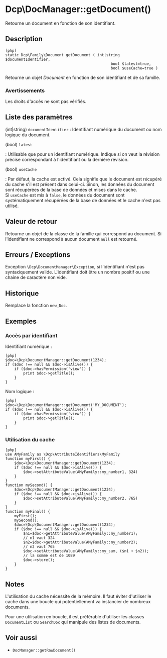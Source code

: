 # Dcp\DocManager::getDocument() 

<div class="short-description">
Retourne un document en fonction de son identifiant.
</div>
<!--
<div class="applicability">
Obsolète depuis #.#.#
</div>
-->

## Description 

    [php]
    static Dcp\Family\Document getDocument ( int|string $documentIdentifier,
                                                   bool $latest=true,
                                                   bool $useCache=true )

Retourne un objet _Document_ en fonction de son identifiant et de sa famille.

### Avertissements 

Les droits d'accès ne sont pas vérifiés.

## Liste des paramètres 

(int|string) `documentIdentifier`
:   Identifiant numérique du document ou nom logique du document.

(bool) `latest` 

:   Utilisable que pour un identifiant numérique. Indique si on veut la
    révision précise correspondant à l'identifiant ou la dernière révision.

(bool) `useCache`

:   Par défaut, la cache est activé. Cela signifie que le document est récupéré
    du cache s'il est présent dans celui-ci. Sinon, les données du document sont 
    récupérées de la base de données et mises dans le cache.  
    Si `useCache` est mis à `false`, le données du document sont systématiquement
    récupérées de la base de données et le cache n'est pas utilisé.


## Valeur de retour 

Retourne un objet de la classe de la famille qui correspond au document.
Si l'identifiant ne correspond à aucun document `null` est retourné.

## Erreurs / Exceptions 

Exception `\Dcp\DocumentManager\Exception`, si l'identifiant n'est pas
syntaxiquement valide. L'identifiant doit être un nombre positif ou une chaine
de caractère non vide.

## Historique 

Remplace la fonction `new_Doc`.

## Exemples 

### Accès par identifiant

Identifiant numérique :

    [php]
    $doc=\Dcp\DocumentManager::getDocument(1234);
    if ($doc !== null && $doc->isAlive()) {
        if ($doc->hasPermission('view')) {
            print $doc->getTitle();
        }
    }

Nom logique :

    [php]
    $doc=\Dcp\DocumentManager::getDocument('MY_DOCUMENT');
    if ($doc !== null && $doc->isAlive()) {
        if ($doc->hasPermission('view')) {
            print $doc->getTitle();
        }
    }


### Utilisation du cache

    [php]
    use AMyFamily as \Dcp\AttributeIdentifiers\MyFamily
    function myFirst() {
        $doc=\Dcp\DocumentManager::getDocument(1234);
        if ($doc !== null && $doc->isAlive()) {
            $doc->setAttributeValue(AMyFamily::my_number1, 324)
        }
    }
    function mySecond() {
        $doc=\Dcp\DocumentManager::getDocument(1234);
        if ($doc !== null && $doc->isAlive()) {
            $doc->setAttributeValue(AMyFamily::my_number2, 765)
        }
    }
    function myFinal() {
        myFirst();
        mySecond();
        $doc=\Dcp\DocumentManager::getDocument(1234);
        if ($doc !== null && $doc->isAlive()) {
            $n1=$doc->getAttributeValue(AMyFamily::my_number1);
            // n1 vaut 324
            $n2=$doc->getAttributeValue(AMyFamily::my_number2);
            // n2 vaut 765
            $doc->setAttributeValue(AMyFamily::my_sum, ($n1 + $n2));
            // la somme est de 1089
            $doc->store();
        }
    }

## Notes 

L'utilisation du cache nécessite de la mémoire. Il faut éviter d'utiliser le cache
dans une boucle qui potentiellement va instancier de nombreux documents.

Pour une utilisation en boucle, il est préférable d'utiliser les classes
`DocumentList` ou `SearchDoc` qui manipule des listes de documents.


## Voir aussi 

*   `DocManager::getRawDocument()`
